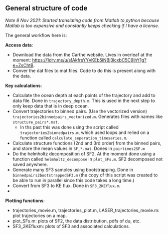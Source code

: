 ## General structure of code

*Note 8 Nov 2021: Started translating code from Matlab to python because Matlab is too expensive and constantly keeps checking if I have a license.* 

The general workflow here is: 

**Access data**:
- Download the data from the Carthe website. Lives in overleaf at the moment: https://1drv.ms/u/s!AkfrsYYvKEb5iNBj3lcxbC5C9ihY1g?e=ZsChtB.
- Conver the dat files to mat files. Code to do this is present along with the data.

**Key calculations**:
- Calculate the ocean depth at each points of the trajectory and add to data file. Done in `trajectory_depth.m`. This is used in the next step to only keep data that is in deep ocean. 
- Convert trajectories to binned pairs. (Use the vectorized version) `trajectories2binnedpairs_vectorized.m`. Generates files with names like `structure_pairs*.mat`.
    - In ths past this was done using the script called `trajectories2binnedpairs.m`, which used loops and relied on a function called `calculate_seperation_timeseries.m`. 
- Calculate structure functions (2nd and 3rd order) from the binned pairs, and store the mean values in `SF_*.mat`. Dones in `pairtimes2SF.m`
- Do the helmholtz decomposition of SF2. At the moment done using a function called `helmholtz_decompose` in `plot_SFs.m`. SF2 decomposed not saved anywhere.
- Generate many SF3 samples using bootstrapping. Done in `binnedpairs2bootstrappedSF3.m` (the copy of this script was created to be able to run in parallel since this code takes a long time.)
- Convert from SF3 to KE flux. Done in `SF3_2KEflux.m`.
- 

**Plotting functions**:
- trajectories_movie.m, trajectories_plot.m, LASER_trajectories_movie.m: plot trajectories on a map. 
- plot_SFs.m: plots of SF2, the data distribution, pdfs of du, etc. 
- SF3_2KEfluxm: plots of SF3 and associated calculations.
